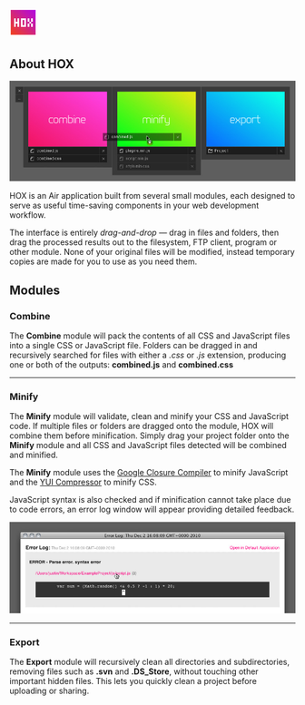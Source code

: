 ![HOX](https://github.com/LeanMeanFightingMachine/HOX/raw/master/assets/icons/png/48x48.png)
===

About HOX
-----

![HOX Screenshot](https://github.com/LeanMeanFightingMachine/HOX/raw/master/assets/img/screenshots/drag-file.jpg)

HOX is an Air application built from several small modules, each designed to serve as useful time-saving components in your web development workflow.

The interface is entirely _drag-and-drop_ — drag in files and folders, then drag the processed results out to the filesystem, FTP client, program or other module. None of your original files will be modified, instead temporary copies are made for you to use as you need them.

Modules
-------

### Combine

The __Combine__ module will pack the contents of all CSS and JavaScript files into a single CSS or JavaScript file. Folders can be dragged in and recursively searched for files with either a _.css_ or _.js_ extension, producing one or both of the outputs: __combined.js__ and __combined.css__


---------------------------------------


### Minify

The __Minify__ module will validate, clean and minify your CSS and JavaScript code. If multiple files or folders are dragged onto the module, HOX will combine them before minification. Simply drag your project folder onto the __Minify__ module and all CSS and JavaScript files detected will be combined and minified.

The __Minify__ module uses the [Google Closure Compiler](http://code.google.com/closure/compiler/) to minify JavaScript and the [YUI Compressor](http://developer.yahoo.com/yui/compressor/) to minify CSS.

JavaScript syntax is also checked and if minification cannot take place due to code errors, an error log window will appear providing detailed feedback.

![HOX Error Log](https://github.com/LeanMeanFightingMachine/HOX/raw/master/assets/img/screenshots/error-log.jpg)

---------------------------------------


### Export

The __Export__ module will recursively clean all directories and subdirectories, removing files such as __.svn__ and __.DS_Store__, without touching other important hidden files. This lets you quickly clean a project before uploading or sharing.
